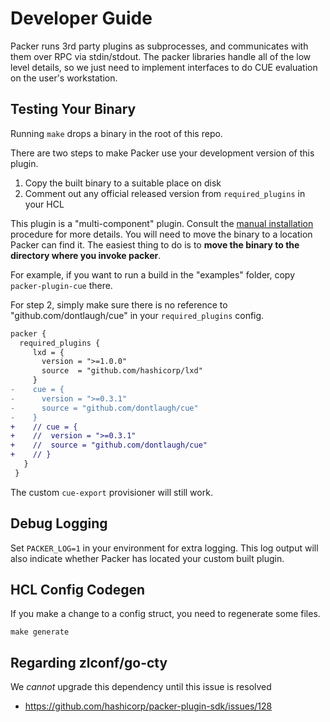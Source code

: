 # Developer Guide

Packer runs 3rd party plugins as subprocesses, and communicates with them over
RPC via stdin/stdout. The packer libraries handle all of the low level details,
so we just need to implement interfaces to do CUE evaluation on the user's
workstation.

## Testing Your Binary

Running `make` drops a binary in the root of this repo.

There are two steps to make Packer use your development version of this plugin.

1. Copy the built binary to a suitable place on disk
2. Comment out any official released version from `required_plugins` in your HCL

This plugin is a "multi-component" plugin. Consult the [manual installation](https://www.packer.io/docs/plugins/install-plugins)
procedure for more details. You will need to move the binary to a location Packer
can find it. The easiest thing to do is to **move the binary to the directory
where you invoke packer**.

For example, if you want to run a build in the "examples" folder, copy `packer-plugin-cue`
there.

For step 2, simply make sure there is no reference to "github.com/dontlaugh/cue"
in your `required_plugins` config.

```diff
packer {
  required_plugins {
     lxd = {
       version = ">=1.0.0"
       source  = "github.com/hashicorp/lxd"
     }
-    cue = {
-      version = ">=0.3.1"
-      source = "github.com/dontlaugh/cue"
-    }
+    // cue = {
+    //  version = ">=0.3.1"
+    //  source = "github.com/dontlaugh/cue"
+    // }
   }
 }
```

The custom `cue-export` provisioner will still work.

## Debug Logging

Set `PACKER_LOG=1` in your environment for extra logging. This log output will
also indicate whether Packer has located your custom built plugin.

## HCL Config Codegen

If you make a change to a config struct, you need to regenerate some files.

```
make generate
```

## Regarding zlconf/go-cty

We _cannot_ upgrade this dependency until this issue is resolved

* https://github.com/hashicorp/packer-plugin-sdk/issues/128

